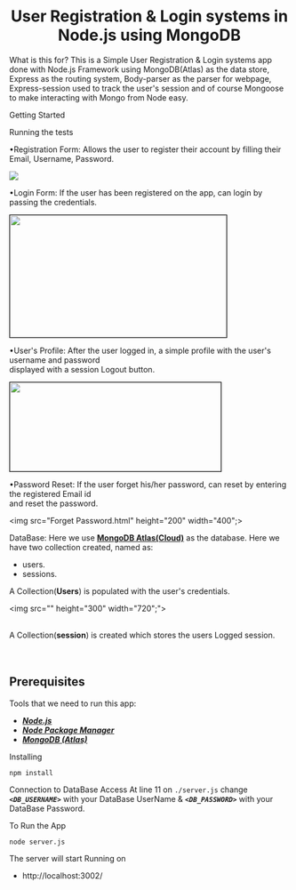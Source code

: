 <h1 align="center">
    <b>User Registration & Login systems in<br> Node.js using MongoDB </b> 
<br>
</h1>

What is this for?
This is a Simple User Registration & Login systems app done with Node.js Framework using MongoDB(Atlas) as the data store, Express as the routing system, Body-parser as the parser for webpage, Express-session used  to track the user's session and of course Mongoose to make interacting with Mongo from Node easy.

Getting Started

Running the tests

•Registration Form:
Allows the user to register their account by filling their Email, Username, Password.

<img src="Registration.html">

•Login Form:
If the user has been registered on the app, can login by passing the credentials.

<img src="./docs/login.PNG" height="220" width="390" style="border: 1px solid black;">

•User's Profile:
After the user logged in, a simple profile with the user's username and password <br>displayed with a session Logout button.

<img src="Login.html" height="160" width="380" style="border: 1px solid black;">

•Password Reset:
If the user forget his/her password, can reset by entering the registered Email id <br>and reset the password.

<img src="Forget Password.html" height="200" width="400";>

DataBase:
Here we use **[MongoDB Atlas(Cloud)](https://www.mongodb.com/cloud/atlas)** as the database. Here we have two collection created, named as:
- users.
- sessions.

A Collection(**Users**) is populated with the user's credentials.

<img src="" height="300" width="720";"><br><br>

A Collection(**session**) is created which stores the users Logged session.
<br>
<br>
<br>

## Prerequisites
Tools that we need to run this app:

- ***[Node.js](https://nodejs.org/en/)***
- ***[Node Package Manager](https://www.npmjs.com/get-npm)***
- ***[MongoDB (Atlas)](https://www.mongodb.com/cloud/atlas)***

Installing
```
npm install
```
Connection to DataBase Access
At line 11 on ```./server.js``` change ***```<DB_USERNAME>```*** with your DataBase UserName & ***```<DB_PASSWORD>```*** with your DataBase Password.

To Run the App
```
node server.js
```

The server will start Running on
+ http://localhost:3002/


